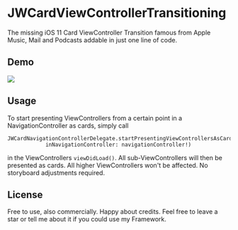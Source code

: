 # JWCardViewControllerTransitioning

The missing iOS 11 Card ViewController Transition famous from Apple Music, Mail and Podcasts addable in just one line of code.

## Demo
![](https://github.com/janwasgint/JWCardViewControllerTransitioning/blob/master/demo.gif)

## Usage
To start presenting ViewControllers from a certain point in a NavigationController as cards, simply call

```
JWCardNavigationControllerDelegate.startPresentingViewControllersAsCards(
            inNavigationController: navigationController!)
```

in the ViewControllers `viewDidLoad()`. All sub-ViewControllers will then be presented as cards. All higher ViewControllers won't be affected. No storyboard adjustments required.


## License

Free to use, also commercially. Happy about credits. Feel free to leave a star or tell me about it if you could use my Framework.

